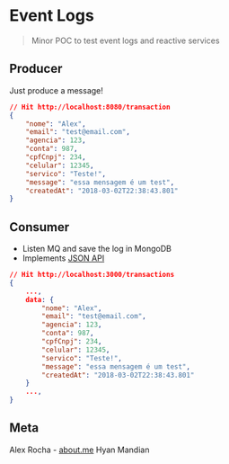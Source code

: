# Event Logs
> Minor POC to test event logs and reactive services

## Producer

Just produce a message!
```json
// Hit http://localhost:8080/transaction
{
	"nome": "Alex",
	"email": "test@email.com",
	"agencia": 123,
	"conta": 987,
	"cpfCnpj": 234,
	"celular": 12345,
	"servico": "Teste!",
	"message": "essa mensagem é um test",
	"createdAt": "2018-03-02T22:38:43.801"
}
```

## Consumer

- Listen MQ and save the log in MongoDB
- Implements [JSON API](http://jsonapi.org/)

```json
// Hit http://localhost:3000/transactions
{
	...,
	data: {
		"nome": "Alex",
		"email": "test@email.com",
		"agencia": 123,
		"conta": 987,
		"cpfCnpj": 234,
		"celular": 12345,
		"servico": "Teste!",
		"message": "essa mensagem é um test",
		"createdAt": "2018-03-02T22:38:43.801"
	}
	...,
}
```

## Meta

Alex Rocha - [about.me](http://about.me/alex.rochas)
Hyan Mandian
